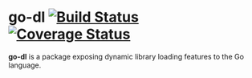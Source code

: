 go-dl [![Build Status](https://travis-ci.org/achille-roussel/go-dl.svg)](https://travis-ci.org/achille-roussel/go-dl) [![Coverage Status](https://coveralls.io/repos/achille-roussel/go-dl/badge.svg?branch=master&service=github)](https://coveralls.io/github/achille-roussel/go-dl?branch=master)
=====

**go-dl** is a package exposing dynamic library loading features to the Go language.

